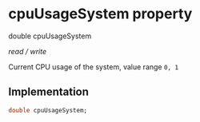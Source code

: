 


# cpuUsageSystem property







double cpuUsageSystem
  
_<span class="feature">read / write</span>_



<p>Current CPU usage of the system, value range <code>0, 1</code></p>



## Implementation

```dart
double cpuUsageSystem;
```







